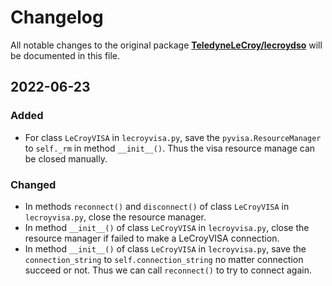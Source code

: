 # Changelog

All notable changes to the original package [**TeledyneLeCroy/lecroydso**](https://github.com/TeledyneLeCroy/lecroydso) will be documented in this file.

## 2022-06-23
### Added
- For class `LeCroyVISA` in `lecroyvisa.py`, save the `pyvisa.ResourceManager` to `self._rm` in method `__init__()`. Thus the visa resource manage can be closed manually.

### Changed

- In methods `reconnect()` and `disconnect()` of class `LeCroyVISA` in `lecroyvisa.py`, close the resource manager.
- In method `__init__()` of class `LeCroyVISA` in `lecroyvisa.py`, close the resource manager if failed to make a LeCroyVISA connection.
- In method `__init__()` of class `LeCroyVISA` in `lecroyvisa.py`, save the `connection_string` to `self.connection_string` no matter connection succeed or not. Thus we can call `reconnect()` to try to connect again.

